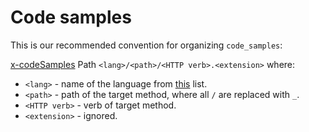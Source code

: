 # Code samples

This is our recommended convention for organizing `code_samples`:

[x-codeSamples](https://redocly.com/docs/api-reference-docs/specification-extensions/x-code-samples/)
Path `<lang>/<path>/<HTTP verb>.<extension>` where:

- `<lang>` - name of the language from [this](https://github.com/github/linguist/blob/master/lib/linguist/popular.yml) list.
- `<path>` - path of the target method, where all `/` are replaced with `_`.
- `<HTTP verb>` - verb of target method.
- `<extension>` - ignored.
